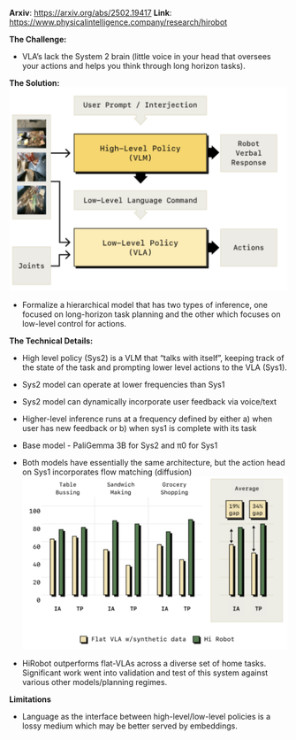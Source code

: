 **Arxiv**: https://arxiv.org/abs/2502.19417
**Link**: https://www.physicalintelligence.company/research/hirobot

**The Challenge:**
- VLA’s lack the System 2 brain (little voice in your head that oversees your actions and helps you think through long horizon tasks).

**The Solution:**
![d](./images/hirobot.png)

- Formalize a hierarchical model that has two types of inference, one focused on long-horizon task planning and the other which focuses on low-level control for actions.

**The Technical Details:**
- High level policy (Sys2)  is a VLM that “talks with itself”, keeping track of the state of the task and prompting lower level actions to the VLA (Sys1).
- Sys2 model can operate at lower frequencies than Sys1 
- Sys2 model can dynamically incorporate user feedback via voice/text
- Higher-level inference runs at a frequency defined by either a) when user has new feedback or b) when sys1 is complete with its task
- Base model - PaliGemma 3B for Sys2 and π0 for Sys1
- Both models have essentially the same architecture, but the action head on Sys1 incorporates flow matching (diffusion)
![d](./images/hirobot2.png)

- HiRobot outperforms flat-VLAs across a diverse set of home tasks. Significant work went into validation and test of this system against various other models/planning regimes.

**Limitations**
- Language as the interface between high-level/low-level policies is a lossy medium which may be better served by embeddings.
